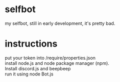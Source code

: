 # selfbot
my selfbot, still in early development, it's pretty bad.
# instructions
put your token into /require/properties.json
<br>
install node.js and node package manager (npm).
<br>
Install discord.js and beepbeep
<br>
run it using node Bot.js
